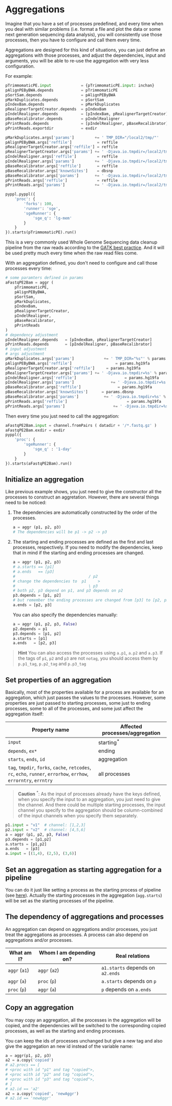 # Aggregations
<!-- toc -->

Imagine that you have a set of processes predefined, and every time when you deal with similar problems (i.e. format a file and plot the data or some next generation sequencing data analysis), you will consistently use those processes, then you have to configure and call them every time. 

Aggregations are designed for this kind of situations, you can just define an aggregations with those processes, and adjust the dependencies, input and arguments, you will be able to re-use the aggregation with very less configuration.

For example:
```python
pTrimmomaticPE.input             = {pTrimmomaticPE.input: inchan}
pAlignPEByBWA.depends            = pTrimmomaticPE
pSortSam.depends                 = pAlignPEByBWA
pMarkDuplicates.depends          = pSortSam
pIndexBam.depends                = pMarkDuplicates
pRealignerTargetCreator.depends  = pIndexBam
pIndelRealigner.depends          = [pIndexBam, pRealignerTargetCreator]
pBaseRecalibrator.depends        = pIndelRealigner
pPrintReads.depends              = [pIndelRealigner, pBaseRecalibrator]
pPrintReads.exportdir            = exdir

pMarkDuplicates.args['params']         += ' TMP_DIR="/local2/tmp/"'
pAlignPEByBWA.args['reffile']           = reffile
pRealignerTargetCreator.args['reffile'] = reffile
pRealignerTargetCreator.args['params'] += ' -Djava.io.tmpdir=/local2/tmp/'
pIndelRealigner.args['reffile']         = reffile
pIndelRealigner.args['params']         += ' -Djava.io.tmpdir=/local2/tmp/'
pBaseRecalibrator.args['reffile']       = reffile
pBaseRecalibrator.args['knownSites']    = dbsnp
pBaseRecalibrator.args['params']       += ' -Djava.io.tmpdir=/local2/tmp/'
pPrintReads.args['reffile']             = reffile
pPrintReads.args['params']             += ' -Djava.io.tmpdir=/local2/tmp/'

pyppl.pyppl({
    'proc': {
        'forks': 100,
        'runner': 'sge',
        'sgeRunner': {
            'sge_q': 'lg-mem'
        }
    }
}).starts(pTrimmomaticPE).run()
```
This is a very commonly used Whole Genome Sequencing data cleanup pipeline from the raw reads according to the [GATK best practice](https://software.broadinstitute.org/gatk/best-practices/). And it will be used pretty much every time when the raw read files come. 

With an aggregation defined, you don't need to configure and call those processes every time:
```python
# some paramters defined in params
aFastqPE2Bam = aggr (
    pTrimmomaticPE,
    pAlignPEByBWA,
    pSortSam,
    pMarkDuplicates,
    pIndexBam,
    pRealignerTargetCreator,
    pIndelRealigner,
    pBaseRecalibrator,
    pPrintReads
)
# dependency adjustment
pIndelRealigner.depends   = [pIndexBam, pRealignerTargetCreator]
pPrintReads.depends       = [pIndelRealigner, pBaseRecalibrator]
# input adjustment
# args adjustment
pMarkDuplicates.args['params']             += ' TMP_DIR="%s"' % params.tmpdir
pAlignPEByBWA.args['reffile']                   = params.hg19fa
pRealignerTargetCreator.args['reffile']     = params.hg19fa
pRealignerTargetCreator.args['params'] += ' -Djava.io.tmpdir=%s' % params.tmpdir
pIndelRealigner.args['reffile']                     = params.hg19fa
pIndelRealigner.args['params']                += ' -Djava.io.tmpdir=%s' % params.tmpdir
pBaseRecalibrator.args['reffile']                = params.hg19fa
pBaseRecalibrator.args['knownSites']      = params.dbsnp
pBaseRecalibrator.args['params']           += ' -Djava.io.tmpdir=%s' % params.tmpdir
pPrintReads.args['reffile']                          = params.hg19fa
pPrintReads.args['params']                     += ' -Djava.io.tmpdir=%s' % params.tmpdir
```

Then every time you just need to call the aggregation:
```python
aFastqPE2Bam.input = channel.fromPairs ( datadir + '/*.fastq.gz' )
aFastqPE2Bam.exdir = exdir
pyppl({
    'proc': {
        'sgeRunner': {
            'sge_q' : '1-day'
        }
    }
}).starts(aFastqPE2Bam).run()
```

## Initialize an aggregation
Like previous example shows, you just need to give the constructor all the processes to construct an aggretation. However, there are several things need to be noticed:

1. The dependencies are automatically constructed by the order of the processes. 
   ```python
   a = aggr (p1, p2, p3)
   # The dependencies will be p1 -> p2 -> p3
   ```
2. The starting and ending processes are defined as the first and last processes, respectively. If you need to modify the dependencies, keep that in mind if the starting and ending processes are changed.
    ```python
    a = aggr (p1, p2, p3)
    # a.starts == [p1]
    # a.ends   == [p3]
    #                                / p2
    # change the dependencies to  p1     >
    #                                \ p3
    # both p2, p3 depend on p1, and p3 depends on p2
    p3.depends = [p1, p2]
    # but remember the ending processes are changed from [p3] to [p2, p3]
    a.ends = [p2, p3]
    ```
    You can also specify the dependencies manually:
    ```python
    a = aggr (p1, p2, p3, False)
    p2.depends = p1
    p3.depends = [p1, p2]
    a.starts = [p1]
    a.ends   = [p2, p3]
    ```

> **Hint** You can also access the processes using `a.p1`, `a.p2` and `a.p3`. If the tags of `p1`, `p2` and `p3` are not `notag`, you should access them by `p.p1_tag`, `p.p2_tag` and `p.p3_tag`
    
## Set properties of an aggregation
Basically, most of the properties available for a process are available for an aggregation, which just passes the values to the processes. However, some properties are just passed to starting processes, some just to ending processes, some to all of the processes, and some just affect the aggregation itself:

| Property name | Affected processes/aggregation |
|-|-|
| `input` | starting<sup>*</sup> |
| `depends`, `ex*` | ending |
| `starts`, `ends`, `id` | aggregation |
| `tag`, `tmpdir`, `forks`, `cache`, `retcodes`, `rc`, `echo`, `runner`, `errorhow`, `errhow`, `errorntry`, `errntry` | all processes |

> **Caution** <sup>*</sup>: As the input of processes already have the keys defined, when you specify the input to an aggregation, you just need to give the channel. And there could be multiple starting processes, the input channel you specify to the aggregation should be column-combined of the input channels when you specify them separately.
```python
p1.input = "v1"  # channel: [1,2,3]
p2.input = "v2"  # channel: [4,5,6]
a = aggr (p1, p2, p3, False)
p3.depends = [p1,p2]
a.starts = [p1,p2]
a.ends   = [p3]
a.input = [(1,4), (2,5), (3,6)]
```

## Set an aggregation as starting aggregation for a pipeline
You can do it just like setting a process as the starting process of pipeline (see [here][1]). Actually the starting processes in the aggregation (`agg.starts`) will be set as the starting processes of the pipeline.

## The dependency of aggregations and processes
An aggregation can depend on aggregations and/or processes, you just treat the aggregations as processes. A process can also depend on aggregations and/or processes. 

| What am I? | Whom I am depending on? | Real relations |
|-|-|-|
| `aggr` (`a1`) | `aggr` (`a2`) | `a1.starts` depends on `a2.ends` |
| `aggr` (`a`) | `proc` (`p`) | `a.starts` depends on `p` |
| `proc` (`p`) | `aggr` (`a`) | `p` depends on `a.ends` |

## Copy an aggregation
You may copy an aggregation, all the processes in the aggregation will be copied, and the dependencies will be switched to the corresponding copied processes, as well as the starting and ending processes.

You can keep the ids of processes unchanged but give a new tag and also give the aggregation an new id instead of the variable name:
```python
a = aggr(p1, p2, p3)
a2 = a.copy('copied')
# a2.procs == [
# <proc with id "p1" and tag "copied">,
# <proc with id "p2" and tag "copied">,
# <proc with id "p3" and tag "copied">,
# ]
# a2.id == 'a2'
a2 = a.copy('copied', 'newAggr')
# a2.id == 'newAggr'
```
[1]: https://pwwang.gitbooks.io/pyppl/configure-a-pipeline.html#starting-processes